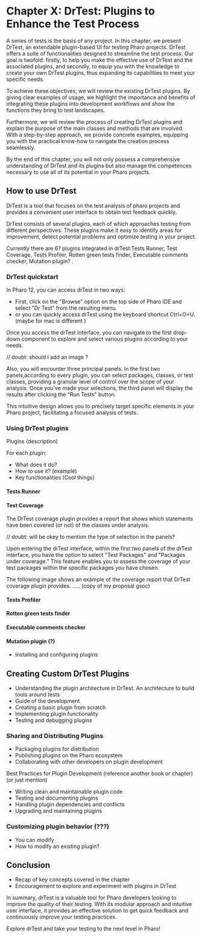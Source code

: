 # Chapter X: DrTest: Plugins to Enhance the Test Process

A series of tests is the basis of any project. In this chapter, we present DrTest, an extendable plugin-based UI for testing Pharo projects. DrTest offers a suite of functionalities designed to streamline the test process. Our goal is twofold: firstly, to help you make the effective use of DrTest and the associated plugins, and secondly, to equip you with the knowledge to create your own DrTest plugins, thus expanding its capabilities to meet your specific needs.

To achieve these objectives, we will review the existing DrTest plugins. By giving clear examples of usage, we highlight the importance and benefits of integrating these plugins into development workflows and show the functions they bring to test landscapes.

Furthermore, we will review the process of creating DrTest plugins and explain the purpose of the main classes and methods that are involved. With a step-by-step approach, we provide concrete examples, equipping you with the practical know-how to navigate the creation process seamlessly.

By the end of this chapter, you will not only possess a comprehensive understanding of DrTest and its plugins but also manage the competences necessary to use all of its potential in your Pharo projects.

## How to use DrTest
DrTest is a tool that focuses on the test analysis of pharo projects and provides a convenient user interface to obtain test feedback quickly.
               
DrTest consists of several plugins, each of which approaches testing from different perspectives. These plugins make it easy to identify areas for improvement, detect potential problems and optimize testing in your project. 

Currently there are 6? plugins integrated in drTest:Tests Runner, Test Coverage, Tests Profiler, Rotten green tests finder, Executable comments checker, Mutation plugin? . 

### DrTest quickstart
In Pharo 12, you can access drTest in two ways:

- First, click on the "Browse" option on the top side of Pharo IDE and select "Dr Test" from the resulting menu. 
- or you can quickly access drTest using the keyboard shortcut Ctrl+O+U.  (maybe for mac is different )

Once you access the drTest interface, you can navigate to the first drop-down component to explore and select various plugins according to your needs. 

// doubt: should I add an image ?

Also, you will encounter three principal panels. In the first two panels,according to every plugin, you can select packages, classes, or test classes, providing a granular level of control over the scope of your analysis. Once you've made your selections, the third panel will display the results after clicking the "Run Tests" button. 

This intuitive design allows you to precisely target specific elements in your Pharo project, facilitating a focused analysis of tests.

### Using DrTest plugins
Plugins (description)

For each plugin:
- What does it do?
- How to use it? (example)
- Key functionalities (Cool things)

#### Tests Runner
#### Test Coverage
The DrTest coverage plugin provides a report that
shows which statements have been covered (or not) of the classes under analysis. 

// doubt: will be okey to mention the type of selection in the panels?

Upon entering the drTest interface, within the first two panels of the drTest interface, you have the option to select "Test Packages" and "Packages under coverage." This feature enables you to assess the coverage of your test packages within the specific packages you have chosen. 

The following image shows an example of the coverage report that DrTest coverage plugin provides. ..... (copy of my proposal gsoc)

#### Tests Profiler
#### Rotten green tests finder
#### Executable comments checker
#### Mutation plugin (?)
- Installing and configuring plugins



## Creating Custom DrTest Plugins
- Understanding the plugin architecture in DrTest.
    An architecture to build tools around tests
- Guide of the development
- Creating a basic plugin from scratch
- Implementing plugin functionality
- Testing and debugging plugins

### Sharing and Distributing Plugins
- Packaging plugins for distribution
- Publishing plugins on the Pharo ecosystem
- Collaborating with other developers on plugin development


Best Practices for Plugin Development (reference another book or chapter) (or just mention)
- Writing clean and maintainable plugin code
- Testing and documenting plugins
- Handling plugin dependencies and conflicts
- Upgrading and maintaining plugins


### Customizing plugin behavior (???)
- You can modify
- How to modify an existing plugin?

## Conclusion
- Recap of key concepts covered in the chapter
- Encouragement to explore and experiment with plugins in DrTest

In summary, drTest is a valuable tool for Pharo developers looking to improve the quality of their testing. With its modular approach and intuitive user interface, it provides an effective solution to get quick feedback and continuously improve your testing practices.

Explore drTest and take your testing to the next level in Pharo!